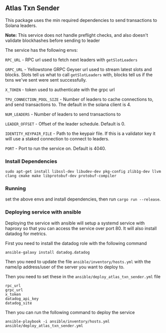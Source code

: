## Atlas Txn Sender

This package uses the min required dependencies to send transactions to Solana leaders.

**Note:** This service does not handle preflight checks, and also doesn't validate blockhashes before sending to leader

The service has the following envs:

`RPC_URL` - RPC url used to fetch next leaders with `getSlotLeaders`

`GRPC_URL` - Yellowstone GRPC Geyser url used to stream latest slots and blocks. Slots tell us what to call `getSlotLeaders` with, blocks tell us if the txns we've sent were sent successfully.

`X_TOKEN` - token used to authenticate with the grpc url

`TPU_CONNECTION_POOL_SIZE` - Number of leaders to cache connections to, and send transactions to. The default in the solana client is 4.

`NUM_LEADERS` - Number of leaders to send transactions to

`LEADER_OFFSET` - Offset of the leader schedule. Default is 0. 

`IDENTITY_KEYPAIR_FILE` - Path to the keypair file. If this is a validator key it will use a staked connection to connect to leaders.

`PORT` - Port to run the service on. Default is 4040.

### Install Dependencies

`sudo apt-get install libssl-dev libudev-dev pkg-config zlib1g-dev llvm clang cmake make libprotobuf-dev protobuf-compiler`

### Running

set the above envs and install dependencies, then run `cargo run --release`. 

### Deploying service with ansible

Deploying the service with ansible will setup a systemd service with haproxy so that you can access the service over port 80.
It will also install datadog for metrics.

First you need to install the datadog role with the following command

```
ansible-galaxy install datadog.datadog
```

Then you need to update the file `ansible/inventory/hosts.yml` with the name/ip address/user of the server you want to deploy to.

Then you need to set these in the `ansible/deploy_atlas_txn_sender.yml` file

```
rpc_url
grpc_url
x_token
datadog_api_key
datadog_site
```

Then you can run the following command to deploy the service

```
ansible-playbook -i ansible/inventory/hosts.yml ansible/deploy_atlas_txn_sender.yml
```